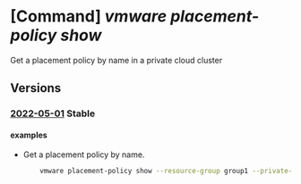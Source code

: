 # [Command] _vmware placement-policy show_

Get a placement policy by name in a private cloud cluster

## Versions

### [2022-05-01](/Resources/mgmt-plane/L3N1YnNjcmlwdGlvbnMve30vcmVzb3VyY2Vncm91cHMve30vcHJvdmlkZXJzL21pY3Jvc29mdC5hdnMvcHJpdmF0ZWNsb3Vkcy97fS9jbHVzdGVycy97fS9wbGFjZW1lbnRwb2xpY2llcy97fQ==/2022-05-01.xml) **Stable**

<!-- mgmt-plane /subscriptions/{}/resourcegroups/{}/providers/microsoft.avs/privateclouds/{}/clusters/{}/placementpolicies/{} 2022-05-01 -->

#### examples

- Get a placement policy by name.
    ```bash
        vmware placement-policy show --resource-group group1 --private-cloud cloud1 --cluster-name cluster1 --placement-policy-name policy1
    ```
